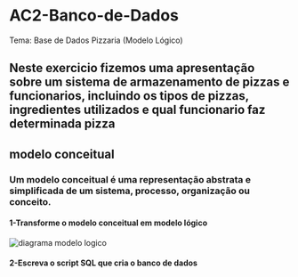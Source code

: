 # AC2-Banco-de-Dados
Tema: Base de Dados Pizzaria (Modelo Lógico)

## Neste exercicio fizemos uma apresentação sobre um sistema de armazenamento de pizzas e funcionarios, incluindo os tipos de pizzas, ingredientes utilizados e qual funcionario faz determinada pizza

## modelo conceitual
### Um modelo conceitual é uma representação abstrata e simplificada de um sistema, processo, organização ou conceito.

#### 1-Transforme o modelo conceitual em modelo lógico
![diagrama modelo logico](https://github.com/GabrielChagasAlves/AC2-Banco-de-Dados/assets/125607847/8719ab8c-4dad-4615-a19e-6b6f9fce211a)

#### 2-Escreva o script SQL que cria o banco de dados 
